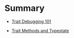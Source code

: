 # Summary

<!-- - [Whirlwind Tour](whirlwind.md) -->

- [Trait Debugging 101](trait-debugging-101.md)

- [Trait Methods and Typestate](typestate.md)

